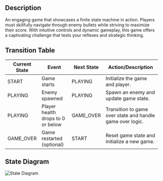 ## Description
An engaging game that showcases a finite state machine in action. Players must skillfully navigate through enemy bullets while striving to maximize their score. With intuitive controls and dynamic gameplay, this game offers a captivating challenge that tests your reflexes and strategic thinking.

## Transition Table 
| Current State | Event                                   | Next State | Action/Description                                   |
| --------------|-----------------------------------------|-------------|-----------------------------------------------------|
| START         | Game starts                            | PLAYING     | Initialize the game and player.                     |
| PLAYING       | Enemy spawned                          | PLAYING     | Spawn an enemy and update game state.               |
| PLAYING       | Player health drops to 0 or below     | GAME_OVER   | Transition to game over state and handle game over logic. |
| GAME_OVER     | Game restarted (optional)             | START       | Reset game state and initialize a new game.         |

## State Diagram
![ State Diagram ](https://drive.google.com/file/d/11CgrrNJ-2zRvp6QOG6B1L4SfQSYwe1pB/view?usp=sharing)
